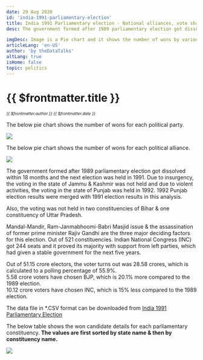 ```yaml
---
date: 29 Aug 2020
id: 'india-1991-parliamentary-election'
title: India 1991 Parliamentary election - National alliances, vote share, seats won and key events.
desc: The government formed after 1989 parliamentary election got dissolved within 18 months and the next election was held in 1991. Due to insurgency, the voting in the state of Jammu & Kashmir was not held and due to

imgDesc: Image is a Pie chart and it shows the number of wons by various alliances in the state.
articleLang: 'en-US'
author: 'by theDataTalks'
altLang: true
isHome: false
topic: politics
---
```


<altLang />

# {{ $frontmatter.title }}
<i style="font-size: 0.75em;"> {{ $frontmatter.author }} {{ $frontmatter.date }} </i>

The below pie chart shows the number of wons for each political party.  

![](/img/politics/india-1991-parliamentary-election/india-1991-election-1.png)

The below pie chart shows the number of wons for each political alliance.  

![](/img/politics/india-1991-parliamentary-election/india-1991-election-2.png)

The government formed after 1989 parliamentary election got dissolved within 18 months and the next election was held in 1991. Due to insurgency, the voting in the state of Jammu & Kashmir was not held and due to violent activities, the voting in the state of Punjab was held in 1992. 1992 Punjab election results were merged with 1991 election results in this analysis.  

Also, the voting was not held in two constituencies of Bihar & one constituency of Uttar Pradesh.  

Mandal-Mandir, Ram-Janmabhoomi-Babri Masjid issue & the assassination of former prime minister Rajiv Gandhi are the three major deciding factors for this election. Out of 521 constituencies. Indian National Congress (INC) got 244 seats and it proved its majority with support from left parties, which had given a stable government for the next five years.  

Out of 51.15 crore electors, the voter turns out was 28.58 crores, which is calculated to a polling percentage of 55.9%.  
5.58 crore voters have chosen BJP, which is 20.1% more compared to the 1989 election.  
10.12 crore voters have chosen INC, which is 15% less compared to the 1989 election.  


The data file in \*.CSV format can be downloaded from [India 1991 Parliamentary Election](https://thedatatalks.in/datas/politics/india-2001-parliamentary-election.csv)

The below table shows the won candidate details for each parliamentary constituency.
**The values are first sorted by state name & then by constituency name.**

![](/img/politics/india-1991-parliamentary-election/india-1991-election-3.png)


<style>

</style>